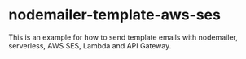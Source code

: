 # nodemailer-template-aws-ses
 This is an example for how to send template emails with nodemailer, serverless,  AWS SES, Lambda and API Gateway.
